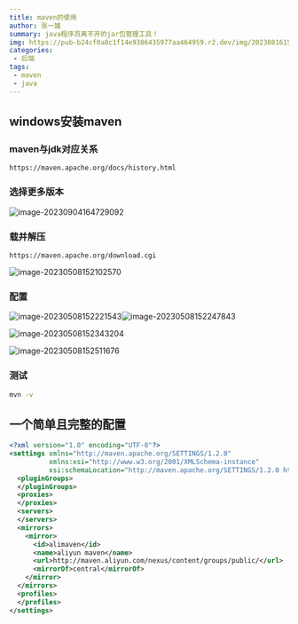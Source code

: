 ```yaml
---
title: maven的使用
author: 张一雄
summary: java程序员离不开的jar包管理工具！
img: https://pub-b24cf0a8c1f14e9386435977aa464959.r2.dev/img/20230816150128.png
categories:
 - 后端
tags:
 - maven
 - java
---
```


## windows安装maven

### maven与jdk对应关系

```http
https://maven.apache.org/docs/history.html
```

### 选择更多版本

![image-20230904164729092](https://pub-b24cf0a8c1f14e9386435977aa464959.r2.dev/img/20230904164730.png)

### 载并解压

```http
https://maven.apache.org/download.cgi
```

![image-20230508152102570](C:/Users/java0/AppData/Roaming/Typora/typora-user-images/image-20230508152102570.png)

### 配置

![image-20230508152221543](https://pub-b24cf0a8c1f14e9386435977aa464959.r2.dev/img/20230508152222.png)![image-20230508152247843](https://pub-b24cf0a8c1f14e9386435977aa464959.r2.dev/img/20230508152248.png)

![image-20230508152343204](https://pub-b24cf0a8c1f14e9386435977aa464959.r2.dev/img/20230508152344.png)

![image-20230508152511676](https://pub-b24cf0a8c1f14e9386435977aa464959.r2.dev/img/20230508152512.png)

### 测试

```sh
mvn -v
```



## 一个简单且完整的配置

```xml
<?xml version="1.0" encoding="UTF-8"?>
<settings xmlns="http://maven.apache.org/SETTINGS/1.2.0"
          xmlns:xsi="http://www.w3.org/2001/XMLSchema-instance"
          xsi:schemaLocation="http://maven.apache.org/SETTINGS/1.2.0 https://maven.apache.org/xsd/settings-1.2.0.xsd">
  <pluginGroups>
  </pluginGroups>
  <proxies>
  </proxies>
  <servers>
  </servers>
  <mirrors>
    <mirror>  
      <id>alimaven</id>   
      <name>aliyun maven</name>     
      <url>http://maven.aliyun.com/nexus/content/groups/public/</url>  
      <mirrorOf>central</mirrorOf>  
	</mirror>
  </mirrors>
  <profiles>
  </profiles>
</settings>
```
